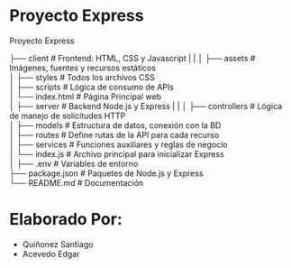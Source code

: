 # Proyecto Express 

Proyecto Express

├── client               # Frontend: HTML, CSS y Javascript 
|   |
│   ├── assets           # Imágenes, fuentes y recursos estáticos  
│   ├── styles           # Todos los archivos CSS  
│   ├── scripts          # Lógica de consumo de APIs  
│   └── index.html       # Página Principal web  
│
├── server               # Backend Node.js y Express 
|   |
│   ├── controllers      # Lógica de manejo de solicitudes HTTP  
│   ├── models           # Estructura de datos, conexión con la BD  
│   ├── routes           # Define rutas de la API para cada recurso  
│   ├── services         # Funciones auxiliares y reglas de negocio  
│   └── index.js         # Archivo principal para inicializar Express  
│
├── .env                 # Variables de entorno  
├── package.json         # Paquetes de Node.js y Express  
└── README.md            # Documentación  




# Elaborado Por: 

- Quiñonez Santiago 
- Acevedo Edgar 

